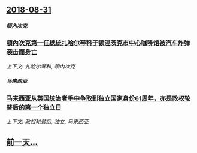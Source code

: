## [2018-08-31](/news/2018/08/31/index.md)

##### 頓內次克
### [頓內次克第一任總統扎哈尔琴科于顿涅茨克市中心咖啡馆被汽车炸弹袭击而身亡 ](/news/2018/08/31/頓內次克第一任總統扎哈尔琴科于顿涅茨克市中心咖啡馆被汽车炸弹袭击而身亡.md)
_上下文: 扎哈尔琴科, 頓內次克_

##### 马来西亚
### [马来西亚从英国统治者手中争取到独立国家身份61周年，亦是政权轮替后的第一个独立日 ](/news/2018/08/31/马来西亚从英国统治者手中争取到独立国家身份61周年-亦是政权轮替后的第一个独立日.md)
_上下文: 政权轮替后, 独立, 马来西亚_

## [前一天...](/news/2018/08/30/index.md)

